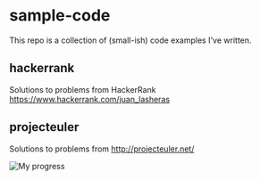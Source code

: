# sample-code

This repo is a collection of (small-ish) code examples I've written.

## hackerrank

Solutions to problems from HackerRank https://www.hackerrank.com/juan_lasheras

## projecteuler

Solutions to problems from http://projecteuler.net/

![My progress](http://projecteuler.net/profile/jlas.png)
